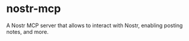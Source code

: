# nostr-mcp
A Nostr MCP server that allows to interact with Nostr, enabling posting notes, and more.
